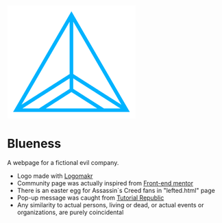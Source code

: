![Image of Blueness Company](images/Blueness.png)
# Blueness
A webpage for a fictional evil company.
- Logo made with [Logomakr](https://logomakr.com)
- Community page was actually inspired from [Front-end mentor](https://www.frontendmentor.io?ref=challenge)
- There is an easter egg for Assassin`s Creed fans in "lefted.html" page 
- Pop-up message was caught from [Tutorial Republic](https://www.tutorialrepublic.com/snippets/preview.php?topic=bootstrap&file=simple-subscribe-newsletter-modal)
- Any similarity to actual persons, living or dead, or actual events or organizations, are purely coincidental

